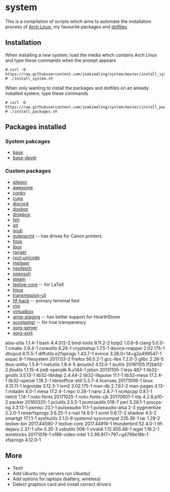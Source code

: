 # system
This is a compilation of scripts which aims to automate the installation process of [Arch Linux](https://www.archlinux.org/), my favourite packages and [dotfiles](https://github.com/joakimaling/dotfiles).

## Installation
When installing a new system; load the media which contains Arch Linux and type these commands when the prompt appears 
```
# curl -O https://raw.githubusercontent.com/joakimaling/system/master/install_system.sh
# ./install_system.sh
```
When only wanting to install the packages and dotfiles on an already installed system; type these commands
```
# curl -O https://raw.githubusercontent.com/joakimaling/system/master/install_packages.sh
# ./install_packages.sh
```

## Packages installed

### System pakcages
- [base]()
- [base-devel]()

### Custom packages

- [allegro]()
- [awesome]()
- [conky]()
- [cups]()
- [discord]()
- [dosbox]()
- [dropbox]()
- [feh]()
- [git]()
- [grub]()
- [gutenprint]() -- has drives for Canon printers
- [htop]()
- [ibus]()
- [ranger]()
- [rxvt-unicode]()
- [mplayer]()
- [neofetch]()
- [openssh]()
- [steam]()
- [texlive-core]() -- for LaTeX
- [tmux]()
- [transmission-cli]()
- [ttf-hack]() -- primary terminal font
- [vim]()
- [virtualbox]()
- [wine-staging]() -- has better support for HearthStone
- [xcompmgr]() -- for true transperency
- [xorg-server]()
- [xorg-xinit]()

alsa-utils 1.1.4-1
bash 4.4.012-2
bind-tools 9.11.2-2
bzip2 1.0.6-6
clang 5.0.0-1
cmake 3.9.4-1
coreutils 8.28-1
cryptsetup 1.7.5-1
device-mapper 2.02.175-1
dhcpcd 6.11.5-1
diffutils 
e2fsprogs 1.43.7-1
evince 3.26.0+14+g2a499547-1
expac 8-1
filesystem 2017.03-2
firefox 56.0.2-1
gcc-libs 7.2.0-3
glibc 2.26-5
ibus-anthy 1.5.9-1
inetutils 1.9.4-5
iproute2 4.13.0-1
iputils 20161105.1f2bb12-2
jfsutils 1.1.15-4
jre8-openjdk 8.u144-1
jshon 20131105-1
less 487-1
lib32-gnutls 3.5.13-1
lib32-libldap 2.4.44-2
lib32-libpulse 11.1-1
lib32-mesa 17.2.4-1
lib32-openal 1.18.2-1
libreoffice-still 5.3.7-4
licenses 20171006-1
linux 4.13.11-1
logrotate 3.12.3-1
lvm2 2.02.175-1
man-db 2.7.6.1-2
man-pages 4.13-1
mdadm 4.0-1
mesa 17.2.4-1
mpc 0.28-1
nano 2.8.7-1
ncmpcpp 0.8.1-1
netctl 1.14-1
noto-fonts 20171025-1
noto-fonts-cjk 20170601-1
ntp 4.2.8.p10-2
packer 20160325-1
pciutils 3.5.5-1
pcmciautils 018-7
perl 5.26.1-1
procps-ng 3.3.12-1
psmisc 23.1-1
pulseaudio 11.1-1
pulseaudio-alsa 2-3
pygmentize 2.2.0-1
reiserfsprogs 3.6.25-1
s-nail 14.9.5-1
scrot 0.8.17-2
shadow 4.5-2
smartgit 17.1.1-1
sysfsutils 2.1.0-9
systemd-sysvcompat 235.38-1
tar 1.29-2
texlive-bin 2017.44590-7
texlive-core 2017.44918-1
thunderbird 52.4.0-1
ttf-dejavu 2.37-1
ufw 0.35-3
usbutils 008-1
vivaldi 1.12.955.48-1
wget 1.19.2-1
winetricks 20171018-1
xf86-video-intel 1:2.99.917+797+g4798e18b-1
xfsprogs 4.12.0-1

## More
- Test!
- Add Ubuntu (my servers run Ubuntu)
- Add options for laptops (battery, wireless)
- Detect graphics card and install correct drivers
